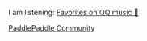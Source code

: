 I am listening: [Favorites on QQ music :musical_score:](https://y.qq.com/n/ryqq/playlist/7407762798)

[PaddlePaddle Community](https://github.com/PaddlePaddle/community)
